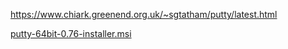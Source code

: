 https://www.chiark.greenend.org.uk/~sgtatham/putty/latest.html

[putty-64bit-0.76-installer.msi](assets/putty-64bit-0.76-installer.msi)



